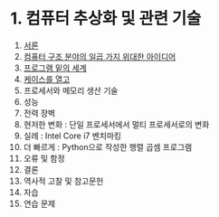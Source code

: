 # 1. 컴퓨터 추상화 및 관련 기술

1. [서론](1_서론/README.md)
2. [컴퓨터 구조 분야의 일곱 가지 위대한 아이디어](2_컴퓨터_구조_분야의_일곱_가지_위대한_아이디어/README.md)
3. [프로그램 밑의 세계](3_프로그램_밑의_세계/README.md)
4. [케이스를 열고](4_케이스를_열고/README.md)
5. 프로세서와 메모리 생산 기술
6. 성능
7. 전력 장벽
8. 현저한 변화 : 단일 프로세서에서 멀티 프로세서로의 변화
9. 실례 : Intel Core i7 벤치마킹
10. 더 빠르게 : Python으로 작성한 행렬 곱셈 프로그램
11. 오류 및 함정
12. 결론
13. 역사적 고찰 및 참고문헌
14. 자습
15. 연습 문제